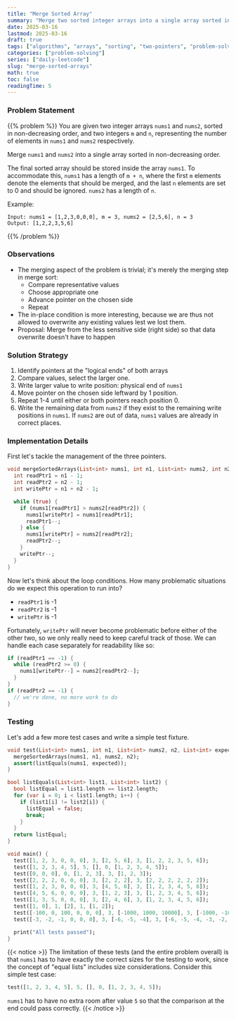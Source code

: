 ```yaml
---
title: "Merge Sorted Array"
summary: "Merge two sorted integer arrays into a single array sorted in non-decreasing order."
date: 2025-03-16
lastmod: 2025-03-16
draft: true
tags: ["algorithms", "arrays", "sorting", "two-pointers", "problem-solving"]
categories: ["problem-solving"]
series: ["daily-leetcode"]
slug: "merge-sorted-arrays"
math: true
toc: false
readingTime: 5
---
```

### Problem Statement
{{% problem %}}
You are given two integer arrays `nums1` and `nums2`, sorted in non-decreasing order, and two integers `m` and `n`, representing the number of elements in `nums1` and `nums2` respectively.

Merge `nums1` and `nums2` into a single array sorted in non-decreasing order.

The final sorted array should be stored inside the array `nums1`. To accommodate this, `nums1` has a length of `m + n`, where the first `m` elements denote the elements that should be merged, and the last `n` elements are set to 0 and should be ignored. `nums2` has a length of `n`.

Example:
```
Input: nums1 = [1,2,3,0,0,0], m = 3, nums2 = [2,5,6], n = 3
Output: [1,2,2,3,5,6]
```
{{% /problem %}}

### Observations
- The merging aspect of the problem is trivial; it's merely the merging step in merge sort:
  - Compare representative values
  - Choose appropriate one
  - Advance pointer on the chosen side
  - Repeat
- The in-place condition is more interesting, because we are thus not allowed to overwrite any existing values lest we lost them.
- Proposal: Merge from the less sensitive side (right side) so that data overwrite doesn't have to happen

### Solution Strategy
1. Identify pointers at the "logical ends" of both arrays
2. Compare values, select the larger one.
3. Write larger value to write position: physical end of `nums1`
4. Move pointer on the chosen side leftward by 1 position.
5. Repeat 1-4 until either or both pointers reach position 0.
6. Write the remaining data from `nums2` if they exist to the remaining write positions in `nums1`. If `nums2` are out of data, `nums1` values are already in correct places.

### Implementation Details

First let's tackle the management of the three pointers.

```dart
void mergeSortedArrays(List<int> nums1, int n1, List<int> nums2, int n2) {
  int readPtr1 = n1 - 1;
  int readPtr2 = n2 - 1;
  int writePtr = n1 + n2 - 1;

  while (true) {
    if (nums1[readPtr1] > nums2[readPtr2]) {
      nums1[writePtr] = nums1[readPtr1];
      readPtr1--;
    } else {
      nums1[writePtr] = nums2[readPtr2];
      readPtr2--;
    }
    writePtr--;
  }
}
```

Now let's think about the loop conditions. How many problematic situations do we expect this operation to run into?
- `readPtr1` is -1
- `readPtr2` is -1
- `writePtr` is -1

Fortunately, `writePtr` will never become problematic before either of the other two, so we only really need to keep careful track of those. We can handle each case separately for readability like so:
```dart
if (readPtr1 == -1) {
  while (readPtr2 >= 0) {
    nums1[writePtr--] = nums2[readPtr2--];
  }
}
if (readPtr2 == -1) {
  // we're done, no more work to do
}
```

### Testing

Let's add a few more test cases and write a simple test fixture.

```dart
void test(List<int> nums1, int n1, List<int> nums2, n2, List<int> expected) {
  mergeSortedArrays(nums1, n1, nums2, n2);
  assert(listEquals(nums1, expected));
}

bool listEquals(List<int> list1, List<int> list2) {
  bool listEqual = list1.length == list2.length;
  for (var i = 0; i < list1.length; i++) {
    if (list1[i] != list2[i]) {
      listEqual = false;
      break;
    }
  }
  return listEqual;
}

void main() {
  test([1, 2, 3, 0, 0, 0], 3, [2, 5, 6], 3, [1, 2, 2, 3, 5, 6]);
  test([1, 2, 3, 4, 5], 5, [], 0, [1, 2, 3, 4, 5]);
  test([0, 0, 0], 0, [1, 2, 3], 3, [1, 2, 3]);
  test([2, 2, 2, 0, 0, 0], 3, [2, 2, 2], 3, [2, 2, 2, 2, 2, 2]);
  test([1, 2, 3, 0, 0, 0], 3, [4, 5, 6], 3, [1, 2, 3, 4, 5, 6]);
  test([4, 5, 6, 0, 0, 0], 3, [1, 2, 3], 3, [1, 2, 3, 4, 5, 6]);
  test([1, 3, 5, 0, 0, 0], 3, [2, 4, 6], 3, [1, 2, 3, 4, 5, 6]);
  test([1, 0], 1, [2], 1, [1, 2]);
  test([-100, 0, 100, 0, 0, 0], 3, [-1000, 1000, 10000], 3, [-1000, -100, 0, 100, 1000, 10000]);
  test([-3, -2, -1, 0, 0, 0], 3, [-6, -5, -4], 3, [-6, -5, -4, -3, -2, -1]);

  print("All tests passed");
}
```

{{< notice >}}
The limitation of these tests (and the entire problem overall) is that `nums1` has to have
exactly the correct sizes for the testing to work, since the concept of "equal lists" includes size considerations. Consider this simple test case:
```dart
test([1, 2, 3, 4, 5], 5, [], 0, [1, 2, 3, 4, 5]);
```
`nums1` has to have no extra room after value `5` so that the comparison at the end could pass correctly.
{{< /notice >}}